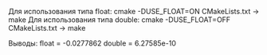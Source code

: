 Для использования типа float: cmake -DUSE_FLOAT=ON CMakeLists.txt -> make
Для использования типа double: cmake -DUSE_FLOAT=OFF CMakeLists.txt -> make

Выводы:
  float = -0.0277862
  double = 6.27585e-10
